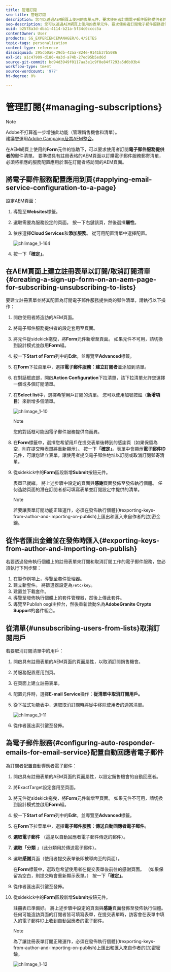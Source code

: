 ```yaml
---
title: 管理訂閱
seo-title: 管理訂閱
description: 您可以透過AEM網頁上使用的表單元件，要求使用者訂閱電子郵件服務提供者的郵件清單。 要準備具有註冊表格的AEM頁面以訂購電子郵件服務郵寄清單，必須將相應的服務配置應用於潛在訂閱者將訪問的AEM頁面。
seo-description: 您可以透過AEM網頁上使用的表單元件，要求使用者訂閱電子郵件服務提供者的郵件清單。 要準備具有註冊表格的AEM頁面以訂購電子郵件服務郵寄清單，必須將相應的服務配置應用於潛在訂閱者將訪問的AEM頁面。
uuid: b2578a3d-dba1-4114-b21a-5f34c0cccc5a
contentOwner: User
products: SG_EXPERIENCEMANAGER/6.4/SITES
topic-tags: personalization
content-type: reference
discoiquuid: 295cb0a6-29db-42aa-824e-9141b37b5086
exl-id: a1c47909-d186-4a3d-a74b-27ed95b5ed6d
source-git-commit: bd94d3949f0117aa3e1c9f0e84f7293a5d6b03b4
workflow-type: tm+mt
source-wordcount: '977'
ht-degree: 0%

---
```


# 管理訂閱{#managing-subscriptions}

>[!NOTE]
>
>Adobe不打算進一步增強此功能（管理銷售機會和清單）。\
>建議您運用[Adobe Campaign及其AEM整合](/help/sites-administering/campaign.md)。

在AEM網頁上使用的&#x200B;**Form**&#x200B;元件的協助下，可以要求使用者訂閱&#x200B;**電子郵件服務提供者的**&#x200B;郵件清單。 要準備具有註冊表格的AEM頁面以訂購電子郵件服務郵寄清單，必須將相應的服務配置應用於潛在訂閱者將訪問的AEM頁面。

## 將電子郵件服務配置應用到頁{#applying-email-service-configuration-to-a-page}

設定AEM頁面：

1. 導覽至&#x200B;**Websites**&#x200B;標籤。
1. 選取需要為服務設定的頁面。 按一下右鍵該頁，然後選擇&#x200B;**屬性**。

1. 依序選擇&#x200B;**Cloud Services**&#x200B;和&#x200B;**添加服務**。 從可用配置清單中選擇配置。

   ![chlimage_1-164](assets/chlimage_1-164.png)

1. 按一下&#x200B;**「確定」**。

## 在AEM頁面上建立註冊表單以訂閱/取消訂閱清單{#creating-a-sign-up-form-on-an-aem-page-for-subscribing-unsubscribing-to-lists}

要建立註冊表單並將其配置為訂閱電子郵件服務提供商的郵件清單，請執行以下操作：

1. 開啟使用者將造訪的AEM頁面。
1. 將電子郵件服務提供者的設定套用至頁面。

1. 將元件從sidekick拖曳，將&#x200B;**Form**&#x200B;元件新增至頁面。 如果元件不可用，請切換到設計模式並啟用&#x200B;**Form**&#x200B;組。
1. 按一下&#x200B;**Start of Form**&#x200B;列中的&#x200B;**Edit**，並導覽至&#x200B;**Advanced**&#x200B;標籤。
1. 在&#x200B;**Form**&#x200B;下拉菜單中，選擇&#x200B;**電子郵件服務：建立訂閱者**&#x200B;並添加到清單。
1. 在對話框底部，開啟&#x200B;**Action Configuration**&#x200B;下拉清單，該下拉清單允許您選擇一個或多個訂閱清單。
1. 在&#x200B;**Select list**&#x200B;中，選擇希望用戶訂閱的清單。 您可以使用加號按鈕（**新增項目**）來新增多個清單。

   ![chlimage_1-10](assets/chlimage_1-10.jpeg)

   >[!NOTE]
   >
   >您的對話框可能因電子郵件服務提供商而異。

1. 在&#x200B;**Form**&#x200B;標籤中，選擇您希望用戶在提交表單後轉到的感謝頁（如果保留為空，則在提交時表單將重新顯示）。 按一下&#x200B;**「確定」**。表單中會顯示&#x200B;**電子郵件ID**&#x200B;元件，可讓您建立表單，讓使用者提交電子郵件地址以訂閱或取消訂閱郵寄清單。
1. 從sidekick中的&#x200B;**Form**&#x200B;區段新增&#x200B;**Submit**&#x200B;按鈕元件。

   表單已就緒。 將上述步驟中設定的頁面與&#x200B;**感謝**&#x200B;頁面發佈至發佈執行個體。 任何造訪頁面的潛在訂閱者都可填寫表單並訂閱設定中提供的清單。

   >[!NOTE]
   >
   >若要讓表單訂閱功能正確運作，必須在發佈執行個體](#exporting-keys-from-author-and-importing-on-publish)上匯出和匯入來自作者的[加密金鑰。

## 從作者匯出金鑰並在發佈時匯入{#exporting-keys-from-author-and-importing-on-publish}

若要透過發佈執行個體上的註冊表單來訂閱和取消訂閱工作的電子郵件服務，您必須執行下列步驟：

1. 在製作例項上，導覽至套件管理器。
1. 建立新套件。 將篩選器設定為`/etc/key`。
1. 建置並下載套件。
1. 導覽至發佈執行個體上的套件管理器，然後上傳此套件。
1. 導覽至Publish osgi主控台，然後重新啟動名為&#x200B;**AdobeGranite Crypto Support**&#x200B;的套件組合。

## 從清單{#unsubscribing-users-from-lists}取消訂閱用戶

若要取消訂閱清單中的用戶：

1. 開啟具有註冊表單的AEM頁面的頁面屬性，以取消訂閱銷售機會。
1. 將服務配置應用到頁。
1. 在頁面上建立註冊表單。
1. 配置元件時，選擇&#x200B;**E-mail Service**&#x200B;操作：**從清單中取消訂閱用戶。**
1. 從下拉式功能表中，選取取消訂閱時將從中移除使用者的適當清單。

   ![chlimage_1-11](assets/chlimage_1-11.jpeg)

1. 從作者匯出索引鍵至發佈。

## 為電子郵件服務{#configuring-auto-responder-emails-for-email-service}配置自動回應者電子郵件

為訂閱者配置自動響應者電子郵件：

1. 開啟具有註冊表單的AEM頁面的頁面屬性，以設定銷售機會的自動回應者。
1. 將ExactTarget設定套用至頁面。

1. 將元件從sidekick拖曳，將&#x200B;**Form**&#x200B;元件新增至頁面。 如果元件不可用，請切換到設計模式並啟用&#x200B;**Form**&#x200B;組。
1. 按一下&#x200B;**Start of Form**&#x200B;列中的&#x200B;**Edit**，並導覽至&#x200B;**Advanced**&#x200B;標籤。
1. 在&#x200B;**Form**&#x200B;下拉菜單中，選擇&#x200B;**電子郵件服務：傳送自動回應者電子郵件。**
1. **選取電子郵件** （這是以自動回應者電子郵件傳送的郵件）。

1. **選取「分類** 」（此分類用於傳送電子郵件）。
1. 選取&#x200B;**感謝**&#x200B;頁面（使用者提交表單後即被導向至的頁面）。

   在&#x200B;**Form**&#x200B;標籤中，選取您希望使用者在提交表單後前往的感謝頁面。 （如果保留為空白，則提交時會重新顯示表單。） 按一下&#x200B;**「確定」**。

1. 從作者匯出索引鍵至發佈。
1. 從sidekick中的&#x200B;**Form**&#x200B;區段新增&#x200B;**Submit**&#x200B;按鈕元件。

   註冊表已準備好。 將上述步驟中設定的頁面與&#x200B;**感謝**&#x200B;頁面發佈至發佈執行個體。 任何可能造訪頁面的訂閱者皆可填寫表單，在提交表單時，訪客會在表單中填入的電子郵件ID上收到自動回應者的電子郵件。

   >[!NOTE]
   >
   >為了讓註冊表單訂閱正確運作，必須在發佈執行個體](#exporting-keys-from-author-and-importing-on-publish)上匯出和匯入來自作者的[加密密鑰。

   ![chlimage_1-12](assets/chlimage_1-12.jpeg)
